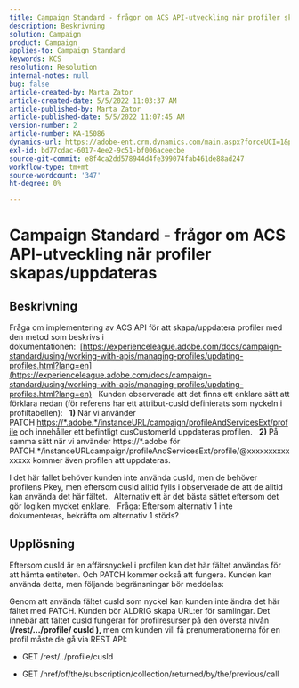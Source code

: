```yaml
---
title: Campaign Standard - frågor om ACS API-utveckling när profiler skapas/uppdateras
description: Beskrivning
solution: Campaign
product: Campaign
applies-to: Campaign Standard
keywords: KCS
resolution: Resolution
internal-notes: null
bug: false
article-created-by: Marta Zator
article-created-date: 5/5/2022 11:03:37 AM
article-published-by: Marta Zator
article-published-date: 5/5/2022 11:07:45 AM
version-number: 2
article-number: KA-15086
dynamics-url: https://adobe-ent.crm.dynamics.com/main.aspx?forceUCI=1&pagetype=entityrecord&etn=knowledgearticle&id=0fe80d03-63cc-ec11-a7b5-6045bd00dbbc
exl-id: bd77cdac-6017-4ee2-9c51-bf006aceecbe
source-git-commit: e8f4ca2dd578944d4fe399074fab461de88ad247
workflow-type: tm+mt
source-wordcount: '347'
ht-degree: 0%

---
```


# Campaign Standard - frågor om ACS API-utveckling när profiler skapas/uppdateras

## Beskrivning


Fråga om implementering av ACS API för att skapa/uppdatera profiler med den metod som beskrivs i dokumentationen:  [https://experienceleague.adobe.com/docs/campaign-standard/using/working-with-apis/managing-profiles/updating-profiles.html?lang=en](https://experienceleague.adobe.com/docs/campaign-standard/using/working-with-apis/managing-profiles/updating-profiles.html?lang=en)
 
Kunden observerade att det finns ett enklare sätt att förklara nedan (för referens har ett attribut-cusId definierats som nyckeln i profiltabellen):
 
<b>1)</b> När vi använder PATCH [https://\*.adobe.\*/instanceURL/campaign/profileAndServicesExt/profile](https://na01.safelinks.protection.outlook.com/?url=https://mc.adobe.io/unilever-mkt-stage1/campaign/profileAndServicesExt/profile&amp;amp;data=02%7c01%7c%7c7ae64aa57f294ebc9d7d08d4bd48ea2f%7cfa7b1b5a7b34438794aed2c178decee1%7c0%7c0%7c636341568263078022&amp;amp;sdata=EVqAIvzLyFYiHf18eFGtnFm9ya/lLg2YfH5T3xer/9E%3D&amp;amp;reserved=0) och innehåller ett befintligt cusCustomerId uppdateras profilen.
 
<b>2) </b>På samma sätt när vi använder https://\*.adobe för PATCH.\*/instanceURLcampaign/profileAndServicesExt/profile/@xxxxxxxxxxxxxxx kommer även profilen att uppdateras.

I det här fallet behöver kunden inte använda cusId, men de behöver profilens Pkey, men eftersom cusId alltid fylls i observerade de att de alltid kan använda det här fältet.
 
Alternativ ett är det bästa sättet eftersom det gör logiken mycket enklare.
 
Fråga: Eftersom alternativ 1 inte dokumenteras, bekräfta om alternativ 1 stöds?


## Upplösning


Eftersom cusId är en affärsnyckel i profilen kan det här fältet användas för att hämta entiteten.
Och PATCH kommer också att fungera.
Kunden kan använda detta, men följande begränsningar bör meddelas:

Genom att använda fältet cusId som nyckel kan kunden inte ändra det här fältet med PATCH.
Kunden bör ALDRIG skapa URL:er för samlingar.
Det innebär att fältet cusId fungerar för profilresurser på den översta nivån (<b>/rest/.../profile/ cusId ), </b>men om kunden vill få prenumerationerna för en profil måste de gå via REST API:

- GET /rest/../profile/cusId




- GET /href/of/the/subscription/collection/returned/by/the/previous/call
